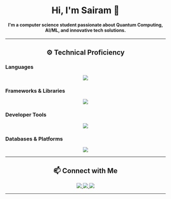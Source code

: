 <h1 align="center"><strong>Hi, I'm Sairam 👋</strong></h1>
<h4 align="center"><strong>I'm a computer science student passionate about Quantum Computing, AI/ML, and innovative tech solutions.</strong></h4>

---

<h2 align="center"><strong>⚙️ Technical Proficiency</strong></h2>

<h3><strong>Languages</strong></h3>
<p align="center">
  <img src="https://skillicons.dev/icons?i=python,java,c,cpp,js,html,css" />
</p>

<h3><strong>Frameworks & Libraries</strong></h3>
<p align="center">
  <img src="https://skillicons.dev/icons?i=react,angular,flutter,npm,pytorch,sklearn" />
</p>

<h3><strong>Developer Tools</strong></h3>
<p align="center">
  <img src="https://skillicons.dev/icons?i=git,vscode,idea,eclipse,postman,supabase,anaconda,figma" />
</p>

<h3><strong>Databases & Platforms</strong></h3>
<p align="center">
  <img src="https://skillicons.dev/icons?i=mysql,mongodb,firebase,blender,github" />
</p>

---

<h2 align="center"><strong>📫 Connect with Me</strong></h2>

<p align="center">
  <a href="mailto:s.r.02.09.2004@gmail.com">
    <img src="https://skillicons.dev/icons?i=gmail" />
  </a>
  <a href="https://www.linkedin.com/in/sairam-ss/">
    <img src="https://skillicons.dev/icons?i=linkedin" />
  </a>
  <a href="https://github.com/sairam294">
    <img src="https://skillicons.dev/icons?i=github" />
  </a>
</p>

---

<!---
sairam294/sairam294 is a ✨ special ✨ repository because its `README.md` appears on your GitHub profile.
You can click the Preview link to take a look at your changes.
--->
